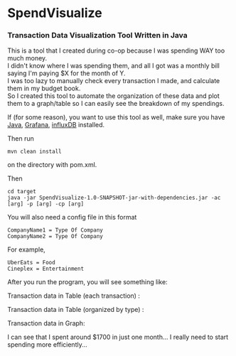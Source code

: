 # SpendVisualize

### Transaction Data Visualization Tool Written in Java

This is a tool that I created during co-op because I was spending WAY too much money.  
I didn't know where I was spending them, and all I got was a monthly bill saying I'm paying $X for the month of Y.  
I was too lazy to manually check every transaction I made, and calculate them in my budget book.  
So I created this tool to automate the organization of these data and plot them to a graph/table so I can easily see the breakdown of my spendings.  

If (for some reason), you want to use this tool as well, make sure you have [Java](https://java.com/en/download/), [Grafana](https://grafana.com/), [influxDB](https://www.influxdata.com/) installed.  

Then run
```
mvn clean install
```
on the directory with pom.xml.  

Then
```
cd target
java -jar SpendVisualize-1.0-SNAPSHOT-jar-with-dependencies.jar -ac [arg] -p [arg] -cp [arg]
```
  
You will also need a config file in this format
```
CompanyName1 = Type Of Company
CompanyName2 = Type Of Company
```

For example,
```
UberEats = Food
Cineplex = Entertainment
```

After you run the program, you will see something like:  

Transaction data in Table (each transaction) :  



Transaction data in Table (organized by type) :





Transaction data in Graph:





I can see that I spent around $1700 in just one month...
I really need to start spending more efficiently...